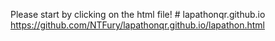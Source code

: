 Please start by clicking on the html file! # lapathonqr.github.io
https://github.com/NTFury/lapathonqr.github.io/lapathon.html
